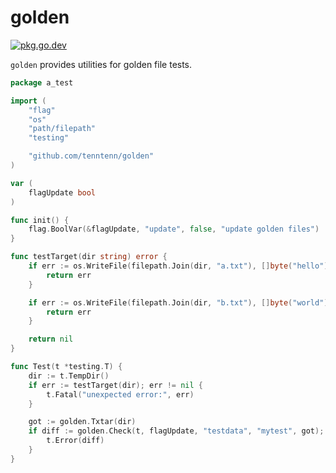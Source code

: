 # golden

[![pkg.go.dev][gopkg-badge]][gopkg]

`golden` provides utilities for golden file tests.

```go
package a_test

import (
	"flag"
	"os"
	"path/filepath"
	"testing"

	"github.com/tenntenn/golden"
)

var (
	flagUpdate bool
)

func init() {
	flag.BoolVar(&flagUpdate, "update", false, "update golden files")
}

func testTarget(dir string) error {
	if err := os.WriteFile(filepath.Join(dir, "a.txt"), []byte("hello"), 0700); err != nil {
		return err
	}

	if err := os.WriteFile(filepath.Join(dir, "b.txt"), []byte("world"), 0700); err != nil {
		return err
	}

	return nil
}

func Test(t *testing.T) {
	dir := t.TempDir()
	if err := testTarget(dir); err != nil {
		t.Fatal("unexpected error:", err)
	}

	got := golden.Txtar(dir)
	if diff := golden.Check(t, flagUpdate, "testdata", "mytest", got); diff != "" {
		t.Error(diff)
	}
}
```

<!-- links -->
[gopkg]: https://pkg.go.dev/github.com/tenntenn/golden
[gopkg-badge]: https://pkg.go.dev/badge/github.com/tenntenn/golden?status.svg
